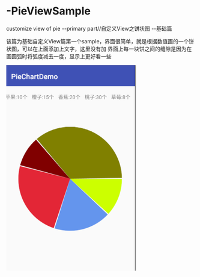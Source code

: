# -PieViewSample
customize view of pie --primary part//自定义View之饼状图 --基础篇

该篇为基础自定义View篇第一个sample，界面很简单，就是根据数值画的一个饼状图，可以在上面添加上文字，这里没有加 
界面上每一块饼之间的缝隙是因为在画圆弧时将弧度减去一度，显示上更好看一些

![image](https://github.com/hellolihaizhou/-PieViewSample/blob/master/PieSample.png)
